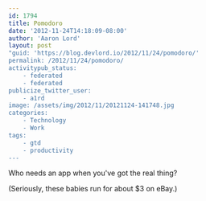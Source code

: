 ```yaml
---
id: 1794
title: Pomodoro
date: '2012-11-24T14:18:09-08:00'
author: 'Aaron Lord'
layout: post
"guid: 'https://blog.devlord.io/2012/11/24/pomodoro/'
permalink: /2012/11/24/pomodoro/
activitypub_status:
    - federated
    - federated
publicize_twitter_user:
    - a1rd
image: /assets/img/2012/11/20121124-141748.jpg
categories:
    - Technology
    - Work
tags:
    - gtd
    - productivity
---
```


Who needs an app when you've got the real thing?

(Seriously, these babies run for about $3 on eBay.)